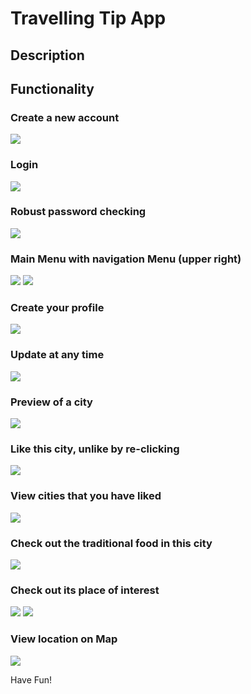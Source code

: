# Travelling Tip App
## Description

## Functionality
### Create a new account
![](img/create-account.png)
### Login
![](img/login-1.png)
### Robust password checking
![](img/login-2.png)
### Main Menu with navigation Menu (upper right)
![](img/main-menu-1.png)
![](img/main-menu-2.png)
### Create your profile
![](img/create-profile.png)
### Update at any time
![](img/update-profile.png)
### Preview of a city
![](img/city-preview.png)
### Like this city, unlike by re-clicking
![](img/like.png)
### View cities that you have liked
![](img/favorite-page.png)
### Check out the traditional food in this city
![](img/food.png)
### Check out its place of interest
![](img/interest-1.png)
![](img/interest-2.png)
### View location on Map
![](img/map.png)

Have Fun!
